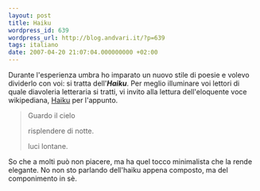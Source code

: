 ```yaml
---
layout: post
title: Haiku
wordpress_id: 639
wordpress_url: http://blog.andvari.it/?p=639
tags: italiano
date: 2007-04-20 21:07:04.000000000 +02:00
---
```

Durante l'esperienza umbra ho imparato un nuovo stile di poesie e volevo dividerlo con voi: si tratta dell'<strong><em>Haiku</em></strong>. Per meglio illuminare voi lettori di quale diavoleria letteraria si tratti, vi invito alla lettura dell'eloquente voce wikipediana, <a href="http://it.wikipedia.org/wiki/Haiku">Haiku</a> per l'appunto.
<blockquote>Guardo il cielo

risplendere di notte.

luci lontane.</blockquote>
So che a molti può non piacere, ma ha quel tocco minimalista che la rende elegante. No non sto parlando dell'haiku appena composto, ma del componimento in sè.
